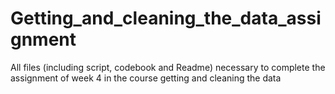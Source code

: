 # Getting_and_cleaning_the_data_assignment
All files (including script, codebook and Readme) necessary to complete the assignment of week 4 in the course getting and cleaning the data
